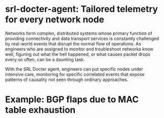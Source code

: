 # srl-docter-agent: Tailored telemetry for every network node

Networks form complex, distributed systems whose primary function of providing connectivity and data transport services is constantly challenged by real-world events that disrupt the normal flow of operations. As engineers who are assigned to monitor and troubleshoot networks know well, figuring out what the hell happened, or what causes packet drops every so often, can be a daunting task. 

With the SRL Docter agent, engineers can put specific nodes under intensive care, monitoring for specific correlated events that expose patterns of causality not seen through ordinary approaches.

# Example: BGP flaps due to MAC table exhaustion
